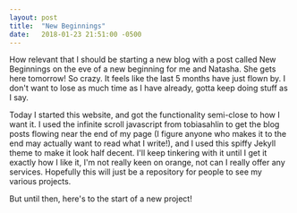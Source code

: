 ```yaml
---
layout: post
title:  "New Beginnings"
date:   2018-01-23 21:51:00 -0500
---
```


How relevant that I should be starting a new blog with a post called New Beginnings on the eve of a new beginning for me and Natasha.  She gets here tomorrow!  So crazy.  It feels like the last 5 months have just flown by.  I don't want to lose as much time as I have already, gotta keep doing stuff as I say.

Today I started this website, and got the functionality semi-close to how I want it.  I used the infinite scroll javascript from tobiasahlin to get the blog posts flowing near the end of my page (I figure anyone who makes it to the end may actually want to read what I write!), and I used this spiffy Jekyll theme to make it look half decent.  I'll keep tinkering with it until I get it exactly how I like it, I'm not really keen on orange, not can I really offer any services.  Hopefully this will just be a repository for people to see my various projects.

But until then, here's to the start of a new project!